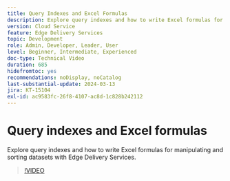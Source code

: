 ```yaml
---
title: Query Indexes and Excel Formulas
description: Explore query indexes and how to write Excel formulas for manipulating and sorting datasets with Edge Delivery Services.
version: Cloud Service
feature: Edge Delivery Services
topic: Development
role: Admin, Developer, Leader, User
level: Beginner, Intermediate, Experienced
doc-type: Technical Video
duration: 685
hidefromtoc: yes
recommendations: noDisplay, noCatalog
last-substantial-update: 2024-03-13
jira: KT-15104
exl-id: ac9583fc-26f8-4107-ac8d-1c828b242112
---
```

# Query indexes and Excel formulas

Explore query indexes and how to write Excel formulas for manipulating and sorting datasets with Edge Delivery Services.

>[!VIDEO](https://video.tv.adobe.com/v/3427787/?learn=on)
